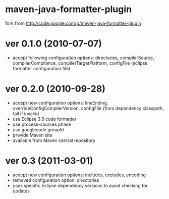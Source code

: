 maven-java-formatter-plugin
===========================

fork from http://code.google.com/p/maven-java-formatter-plugin

ver 0.1.0 (2010-07-07)
======================
- accept following configuration options: directories, compilerSource, compilerCompliance, compilerTargetPlatform, configFile (eclipse formatter configuration file)

ver 0.2.0 (2010-09-28)
======================
- accept new configuration options: lineEnding, overrideConfigCompilerVersion, configFile (from dependency classpath, fail if invalid)
- use Eclipse 3.5 code formatter
- use process-sources phase
- use googlecode groupId
- provide Maven site 
- available from Maven central repository

ver 0.3 (2011-03-01)
======================
- accept new configuration options: includes, excludes, encoding
- removed configuration option: directories
- uses specific Eclipse dependency versions to avoid checking for updates

